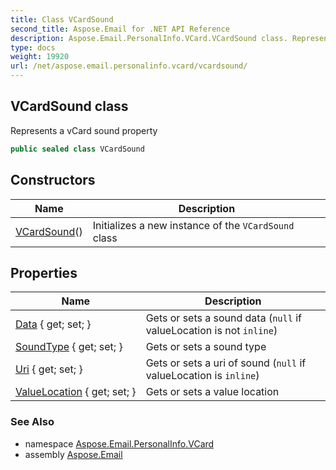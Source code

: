 ```yaml
---
title: Class VCardSound
second_title: Aspose.Email for .NET API Reference
description: Aspose.Email.PersonalInfo.VCard.VCardSound class. Represents a vCard sound property
type: docs
weight: 19920
url: /net/aspose.email.personalinfo.vcard/vcardsound/
---
```

## VCardSound class

Represents a vCard sound property

```csharp
public sealed class VCardSound
```

## Constructors

| Name | Description |
| --- | --- |
| [VCardSound](vcardsound/)() | Initializes a new instance of the `VCardSound` class |

## Properties

| Name | Description |
| --- | --- |
| [Data](../../aspose.email.personalinfo.vcard/vcardsound/data/) { get; set; } | Gets or sets a sound data (`null` if valueLocation is not `inline`) |
| [SoundType](../../aspose.email.personalinfo.vcard/vcardsound/soundtype/) { get; set; } | Gets or sets a sound type |
| [Uri](../../aspose.email.personalinfo.vcard/vcardsound/uri/) { get; set; } | Gets or sets a uri of sound (`null` if valueLocation is `inline`) |
| [ValueLocation](../../aspose.email.personalinfo.vcard/vcardsound/valuelocation/) { get; set; } | Gets or sets a value location |

### See Also

* namespace [Aspose.Email.PersonalInfo.VCard](../../aspose.email.personalinfo.vcard/)
* assembly [Aspose.Email](../../)


